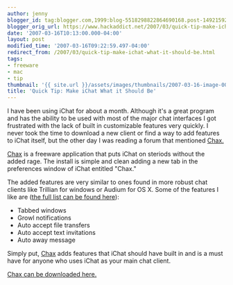```yaml
---
author: jenny
blogger_id: tag:blogger.com,1999:blog-5518298822864690168.post-1492159296874114438
blogger_orig_url: https://www.hackaddict.net/2007/03/quick-tip-make-ichat-what-it-should-be.html
date: '2007-03-16T10:13:00.000-04:00'
layout: post
modified_time: '2007-03-16T09:22:59.497-04:00'
redirect_from: /2007/03/quick-tip-make-ichat-what-it-should-be.html
tags:
- freeware
- mac
- tip
thumbnail: '{{ site.url }}/assets/images/thumbnails/2007-03-16-image-0000.jpg'
title: 'Quick Tip: Make iChat What it Should Be'
---
```


I have been using iChat for about a month.  Although it's a great program and has the ability to be used with most of the major chat interfaces I got frustrated with the lack of built in customizable features very quickly.  I never took the time to download a new client or find a way to add features to iChat itself, but the other day I was reading a forum that mentioned <a href="http://www.ksuther.com/chax/">Chax.</a>

<img alt="" border="0" id="BLOGGER_PHOTO_ID_5042511913698624290" src="{{ site.url }}/assets/images/posts/2007-03-16-image-0000.jpg" style="margin: 0pt 0pt 10px 10px; float: right; "/>

<a href="http://www.ksuther.com/chax/">Chax</a> is a freeware application that puts iChat on steriods without the added rage.  The install is simple and clean adding a new tab in the preferences window of iChat entitled "Chax."



The added features are very similar to ones found in more robust chat clients like Trillian for windows or Audium for OS X.   Some of the features I like are (<a href="http://www.ksuther.com/chax/features.php">the full list can be found here</a>):

 

<ul> 
<li>Tabbed windows </li>
 
<li>Growl notifications

 </li>
 
<li>Auto accept file transfers

 </li>
 
<li>Auto accept text invitations </li>
 
<li>Auto away message </li>
</ul> Simply put, <a href="http://www.ksuther.com/chax/">Chax</a> adds features that iChat should have built in and is a must have for anyone who uses  iChat as your main chat client.



<a href="http://www2.blogger.com/iChat%20as%20your%20main%20chat%20client">Chax can be downloaded here.</a>